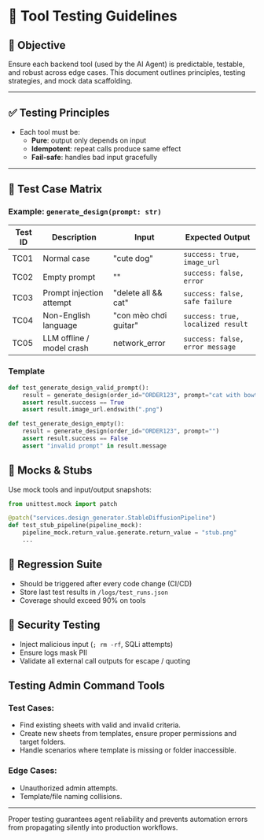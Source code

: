 # 🧪 Tool Testing Guidelines

## 🎯 Objective

Ensure each backend tool (used by the AI Agent) is predictable, testable, and robust across edge cases. This document outlines principles, testing strategies, and mock data scaffolding.

---

## ✅ Testing Principles

- Each tool must be:
  - **Pure**: output only depends on input
  - **Idempotent**: repeat calls produce same effect
  - **Fail-safe**: handles bad input gracefully

---

## 🧪 Test Case Matrix

### Example: `generate_design(prompt: str)`

| Test ID | Description                       | Input                        | Expected Output                   |
|---------|-----------------------------------|------------------------------|-----------------------------------|
| TC01    | Normal case                       | "cute dog"                  | `success: true, image_url`        |
| TC02    | Empty prompt                      | ""                           | `success: false, error`           |
| TC03    | Prompt injection attempt          | "delete all && cat"         | `success: false, safe failure`    |
| TC04    | Non-English language              | "con mèo chơi guitar"       | `success: true, localized result` |
| TC05    | LLM offline / model crash         | network_error                | `success: false, error message`   |

### Template

```python
def test_generate_design_valid_prompt():
    result = generate_design(order_id="ORDER123", prompt="cat with bowtie")
    assert result.success == True
    assert result.image_url.endswith(".png")

def test_generate_design_empty():
    result = generate_design(order_id="ORDER123", prompt="")
    assert result.success == False
    assert "invalid prompt" in result.message
```

## 🧩 Mocks & Stubs

Use mock tools and input/output snapshots:

```python
from unittest.mock import patch

@patch("services.design_generator.StableDiffusionPipeline")
def test_stub_pipeline(pipeline_mock):
    pipeline_mock.return_value.generate.return_value = "stub.png"
    ...
```

## 🔄 Regression Suite

- Should be triggered after every code change (CI/CD)
- Store last test results in `/logs/test_runs.json`
- Coverage should exceed 90% on tools

## 🔐 Security Testing

- Inject malicious input (`; rm -rf`, SQLi attempts)
- Ensure logs mask PII
- Validate all external call outputs for escape / quoting

## Testing Admin Command Tools

### **Test Cases:**

- Find existing sheets with valid and invalid criteria.
- Create new sheets from templates, ensure proper permissions and target folders.
- Handle scenarios where template is missing or folder inaccessible.

### **Edge Cases:**

- Unauthorized admin attempts.
- Template/file naming collisions.

---

Proper testing guarantees agent reliability and prevents automation errors from propagating silently into production workflows.
